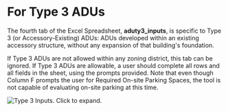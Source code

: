# For Type 3 ADUs

The fourth tab of the Excel Spreadsheet, **aduty3\_inputs**, is specific to Type 3 (or Accessory-Existing) ADUs: ADUs developed within an existing accessory structure, without any expansion of that building's foundation.&#x20;

If Type 3 ADUs are not allowed within any zoning district, this tab can be ignored. If Type 3 ADUs are allowable, a user should complete all rows and all fields in the sheet, using the prompts provided. Note that even though Column F prompts the user for Required On-site Parking Spaces, the tool is not capable of evaluating on-site parking at this time.

![Type 3 Inputs. Click to expand.](../../.gitbook/assets/aduty3\_inputs.png)
